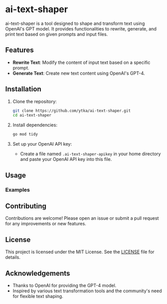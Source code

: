 # ai-text-shaper

ai-text-shaper is a tool designed to shape and transform text using OpenAI's GPT model. It provides functionalities to rewrite, generate, and print text based on given prompts and input files.

## Features

- **Rewrite Text**: Modify the content of input text based on a specific prompt.
- **Generate Text**: Create new text content using OpenAI's GPT-4.

## Installation

1. Clone the repository:
    ```sh
    git clone https://github.com/ytka/ai-text-shaper.git
    cd ai-text-shaper
    ```

2. Install dependencies:
    ```sh
    go mod tidy
    ```

3. Set up your OpenAI API key:
    - Create a file named `.ai-text-shaper-apikey` in your home directory and paste your OpenAI API key into this file.

## Usage


### Examples


## Contributing

Contributions are welcome! Please open an issue or submit a pull request for any improvements or new features.

## License

This project is licensed under the MIT License. See the [LICENSE](LICENSE) file for details.

## Acknowledgements

- Thanks to OpenAI for providing the GPT-4 model.
- Inspired by various text transformation tools and the community's need for flexible text shaping.
